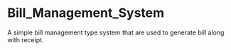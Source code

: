 # Bill_Management_System
A simple bill management type system that are used to generate bill along with receipt.

